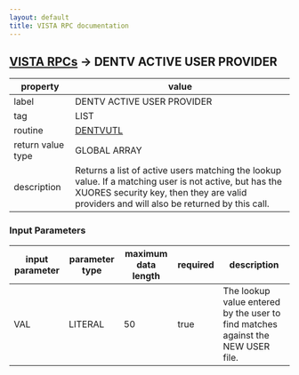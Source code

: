 ```yaml
---
layout: default
title: VISTA RPC documentation
---
```




## [VISTA RPCs](TableOfContent.md) &#8594; DENTV ACTIVE USER PROVIDER 

 property | value 
--- | --- 
 label | DENTV ACTIVE USER PROVIDER
 tag | LIST
 routine | [DENTVUTL](http://code.osehra.org/dox/Routine_DENTVUTL_source.html)
 return value type | GLOBAL ARRAY
 description | Returns a list of active users matching the lookup value.  If a matching user is not active, but has the XUORES security key, then they are valid providers and will also be returned by this call.

### Input Parameters

| input parameter | parameter type | maximum data length | required | description | 
| --- | --- | --- | --- | --- | 
| VAL | LITERAL | 50 | true | The lookup value entered by the user to find matches against the NEW USER file. | 
